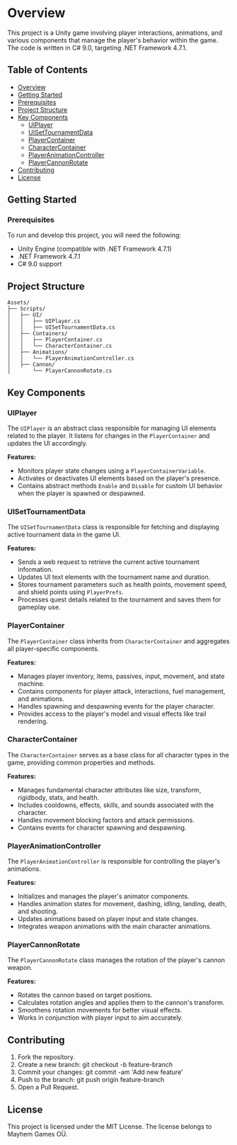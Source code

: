 # Overview
This project is a Unity game involving player interactions, animations, and various components that manage the player's behavior within the game. The code is written in C# 9.0, targeting .NET Framework 4.7.1.

## Table of Contents
- [Overview](#overview)
- [Getting Started](#getting-started)
- [Prerequisites](#prerequisites)
- [Project Structure](#project-structure)
- [Key Components](#key-components)
  - [UIPlayer](#uiplayer)
  - [UISetTournamentData](#uisettournamentdata)
  - [PlayerContainer](#playercontainer)
  - [CharacterContainer](#charactercontainer)
  - [PlayerAnimationController](#playeranimationcontroller)
  - [PlayerCannonRotate](#playercannonrotate)
- [Contributing](#contributing)
- [License](#license)

## Getting Started

### Prerequisites
To run and develop this project, you will need the following:

- Unity Engine (compatible with .NET Framework 4.7.1)
- .NET Framework 4.7.1
- C# 9.0 support

## Project Structure
```
Assets/
├── Scripts/
│   ├── UI/
│   │   ├── UIPlayer.cs
│   │   ├── UISetTournamentData.cs
│   ├── Containers/
│   │   ├── PlayerContainer.cs
│   │   └── CharacterContainer.cs
│   ├── Animations/
│   │   └── PlayerAnimationController.cs
│   ├── Cannon/
│       └── PlayerCannonRotate.cs
```

## Key Components

### UIPlayer
The `UIPlayer` is an abstract class responsible for managing UI elements related to the player. It listens for changes in the `PlayerContainer` and updates the UI accordingly.

**Features:**
- Monitors player state changes using a `PlayerContainerVariable`.
- Activates or deactivates UI elements based on the player's presence.
- Contains abstract methods `Enable` and `Disable` for custom UI behavior when the player is spawned or despawned.

### UISetTournamentData
The `UISetTournamentData` class is responsible for fetching and displaying active tournament data in the game UI.

**Features:**
- Sends a web request to retrieve the current active tournament information.
- Updates UI text elements with the tournament name and duration.
- Stores tournament parameters such as health points, movement speed, and shield points using `PlayerPrefs`.
- Processes quest details related to the tournament and saves them for gameplay use.

### PlayerContainer
The `PlayerContainer` class inherits from `CharacterContainer` and aggregates all player-specific components.

**Features:**
- Manages player inventory, items, passives, input, movement, and state machine.
- Contains components for player attack, interactions, fuel management, and animations.
- Handles spawning and despawning events for the player character.
- Provides access to the player's model and visual effects like trail rendering.

### CharacterContainer
The `CharacterContainer` serves as a base class for all character types in the game, providing common properties and methods.

**Features:**
- Manages fundamental character attributes like size, transform, rigidbody, stats, and health.
- Includes cooldowns, effects, skills, and sounds associated with the character.
- Handles movement blocking factors and attack permissions.
- Contains events for character spawning and despawning.

### PlayerAnimationController
The `PlayerAnimationController` is responsible for controlling the player's animations.

**Features:**
- Initializes and manages the player's animator components.
- Handles animation states for movement, dashing, idling, landing, death, and shooting.
- Updates animations based on player input and state changes.
- Integrates weapon animations with the main character animations.

### PlayerCannonRotate
The `PlayerCannonRotate` class manages the rotation of the player's cannon weapon.

**Features:**
- Rotates the cannon based on target positions.
- Calculates rotation angles and applies them to the cannon's transform.
- Smoothens rotation movements for better visual effects.
- Works in conjunction with player input to aim accurately.

## Contributing
1. Fork the repository.
2. Create a new branch:
git checkout -b feature-branch
3.	Commit your changes:
git commit -am 'Add new feature'
4.	Push to the branch:
git push origin feature-branch
5.	Open a Pull Request.

## License
This project is licensed under the MIT License. The license belongs to Mayhem Games OÜ.